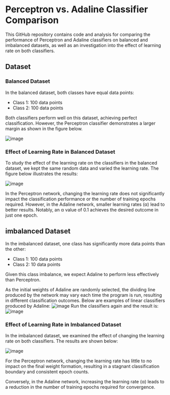 # Perceptron vs. Adaline Classifier Comparison

This GitHub repository contains code and analysis for comparing the performance of Perceptron and Adaline classifiers on balanced and imbalanced datasets, as well as an investigation into the effect of learning rate on both classifiers.

## Dataset

### Balanced Dataset

In the balanced dataset, both classes have equal data points:
- Class 1: 100 data points
- Class 2: 100 data points

Both classifiers perform well on this dataset, achieving perfect classification. However, the Perceptron classifier demonstrates a larger margin as shown in the figure below.

![image](https://github.com/masoudrahimi39/Machine-Learning-Hands-On-Projects/assets/65596290/18d3be15-c634-4aad-b690-7c0cc196b40f)

### Effect of Learning Rate in Balanced Dataset

To study the effect of the learning rate on the classifiers in the balanced dataset, we kept the same random data and varied the learning rate. The figure below illustrates the results:

![image](https://github.com/masoudrahimi39/Machine-Learning-Hands-On-Projects/assets/65596290/73260725-8e88-4a3c-87a5-d70087254d92)

In the Perceptron network, changing the learning rate does not significantly impact the classification performance or the number of training epochs required. However, in the Adaline network, smaller learning rates (α) lead to better results. Notably, an α value of 0.1 achieves the desired outcome in just one epoch.

## imbalanced Dataset

In the imbalanced dataset, one class has significantly more data points than the other:
- Class 1: 100 data points
- Class 2: 10 data points

Given this class imbalance, we expect Adaline to perform less effectively than Perceptron.

As the initial weights of Adaline are randomly selected, the dividing line produced by the network may vary each time the program is run, resulting in different classification outcomes. Below are examples of linear classifiers produced by Adaline:
![image](https://github.com/masoudrahimi39/Machine-Learning-Hands-On-Projects/assets/65596290/57097e0d-8239-42b7-8c2d-bd463ad9544a)
Run the classifiers again and the result is:
![image](https://github.com/masoudrahimi39/Machine-Learning-Hands-On-Projects/assets/65596290/f44d86e8-e3fa-417f-ad91-13c744c34adc)

### Effect of Learning Rate in Imbalanced Dataset

In the imbalanced dataset, we examined the effect of changing the learning rate on both classifiers. The results are shown below:

![image](https://github.com/masoudrahimi39/Machine-Learning-Hands-On-Projects/assets/65596290/2ca10279-6c3b-4e67-bf11-bb3c0de0fd2c)

For the Perceptron network, changing the learning rate has little to no impact on the final weight formation, resulting in a stagnant classification boundary and consistent epoch counts.

Conversely, in the Adaline network, increasing the learning rate (α) leads to a reduction in the number of training epochs required for convergence.


